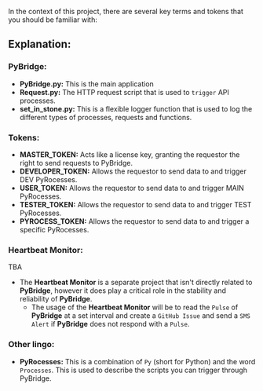 In the context of this project, there are several key terms and tokens that you should be familiar with:

## Explanation:
### PyBridge:
- **PyBridge.py:** This is the main application
- **Request.py:** The HTTP request script that is used to ``trigger`` API processes.
- **set_in_stone.py:** This is a flexible logger function that is used to log the different types of processes, requests and functions.

### Tokens:
- **MASTER_TOKEN:** Acts like a license key, granting the requestor the right to send requests to PyBridge.
- **DEVELOPER_TOKEN:** Allows the requestor to send data to and trigger DEV PyRocesses.
- **USER_TOKEN:** Allows the requestor to send data to and trigger MAIN PyRocesses.
- **TESTER_TOKEN:** Allows the requestor to send data to and trigger TEST PyRocesses.
- **PYROCESS_TOKEN:** Allows the requestor to send data to and trigger a specific PyRocesses.

### Heartbeat Monitor:
TBA
- The **Heartbeat Monitor** is a separate project that isn't directly related to **PyBridge**, however it does play a critical role in the stability and reliability of **PyBridge**.
	- The usage of the **Heartbeat Monitor** will be to read the ``Pulse`` of **PyBridge** at a set interval and create a ``GitHub Issue`` and send a ``SMS Alert`` if **PyBridge** does not respond with a ``Pulse``.

### Other lingo:
- **PyRocesses:** This is a combination of ``Py`` (short for Python) and the word ``Processes``. This is used to describe the scripts you can trigger through PyBridge.